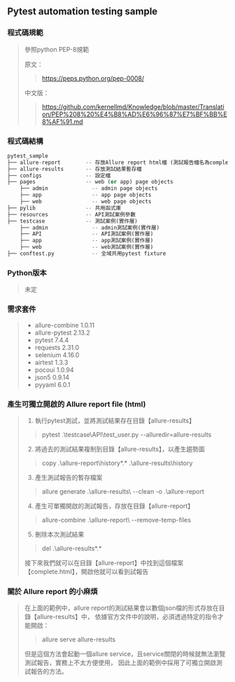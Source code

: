 ## Pytest automation testing sample

### 程式碼規範
> 參照python PEP-8規範
> 
> 原文：
>> https://peps.python.org/pep-0008/
> 
> 中文版：
>> https://github.com/kernellmd/Knowledge/blob/master/Translation/PEP%208%20%E4%B8%AD%E6%96%87%E7%BF%BB%E8%AF%91.md

### 程式碼結構
``` python
pytest_sample
├── allure-report        -- 存放Allure report html檔 (測試報告檔名為complete.html)
├── allure-results       -- 存放測試結果暫存檔
├── configs              -- 設定檔
├── pages                -- web (or app) page objects
    ├── admin              -- admin page objects
    ├── app                -- app page objects
    ├── web                -- web page objects
├── pylib                -- 共用函式庫
├── resources            -- API測試案例參數
├── testcase             -- 測試案例(實作層)
    ├── admin              -- admin測試案例(實作層)
    ├── API                -- API測試案例(實作層)
    ├── app                -- app測試案例(實作層)
    ├── web                -- web測試案例(實作層)
├── conftest.py            -- 全域共用pytest fixture
```

### Python版本
> 未定

### 需求套件
>* allure-combine 1.0.11
>* allure-pytest 2.13.2
>* pytest 7.4.4
>* requests 2.31.0
>* selenium 4.16.0
>* airtest 1.3.3
>* pocoui 1.0.94
>* json5 0.9.14
>* pyyaml 6.0.1

### 產生可獨立開啟的 Allure report file (html)
> 1. 執行pytest測試，並將測試結果存在目錄【allure-results】
>> pytest .\testcase\API\test_user.py --alluredir=allure-results
> 
> 2. 將過去的測試結果複制到目錄【allure-results】，以產生趨勢圖 
>> copy .\allure-report\history\*.* .\allure-results\history
> 
> 3. 產生測試報告的暫存檔案
>> allure generate .\allure-results\ --clean -o .\allure-report
>
> 4. 產生可單獨開啟的測試報告，存放在目錄【allure-report】
>> allure-combine .\allure-report\ --remove-temp-files
> 
> 5. 刪除本次測試結果
>> del .\allure-results\*.*
> 
> 接下來我們就可以在目錄【allure-report】中找到這個檔案【complete.html】，開啟他就可以看到試報告

### 關於 Allure report 的小麻煩 
> 在上面的範例中，allure report的測試結果會以數個json檔的形式存放在目錄【allure-results】中，
依據官方文件中的說明，必須透過特定的指令才能開啟：
>>allure serve allure-results
> 
> 但是這個方法會起動一個allure service，且service關閉的時候就無法瀏覽測試報告，實務上不太方便使用，
因此上面的範例中採用了可獨立開啟測試報告的方法。